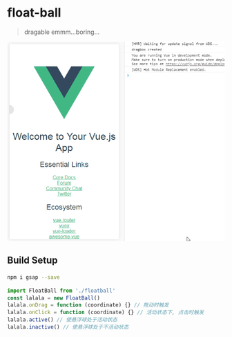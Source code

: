 # float-ball
> dragable
> emmm...boring...

![miao](./floatBall.gif)

## Build Setup

```bash
npm i gsap --save
```

```javascript
import FloatBall from './floatball'
const lalala = new FloatBall()
lalala.onDrag = function (coordinate) {} // 拖动时触发
lalala.onClick = function (coordinate) {} // 活动状态下, 点击时触发
lalala.active() // 使悬浮球处于活动状态
lalala.inactive() // 使悬浮球处于不活动状态
```

